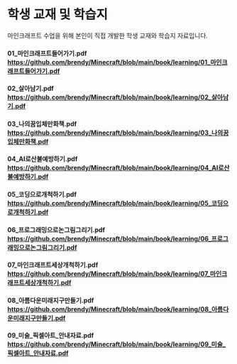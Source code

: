 # 학생 교재 및 학습지
마인크래프트 수업을 위해 본인이 직접 개발한 학생 교재와 학습지 자료입니다.

#### 01_마인크래프트들어가기.pdf https://github.com/brendy/Minecraft/blob/main/book/learning/01_마인크래프트들어가기.pdf
#### 02_살아남기.pdf https://github.com/brendy/Minecraft/blob/main/book/learning/02_살아남기.pdf
#### 03_나의꿈입체만화책.pdf https://github.com/brendy/Minecraft/blob/main/book/learning/03_나의꿈입체만화책.pdf
#### 04_AI로산불예방하기.pdf https://github.com/brendy/Minecraft/blob/main/book/learning/04_AI로산불예방하기.pdf
#### 05_코딩으로개척하기.pdf https://github.com/brendy/Minecraft/blob/main/book/learning/05_코딩으로개척하기.pdf
#### 06_프로그래밍으로논그림그리기.pdf https://github.com/brendy/Minecraft/blob/main/book/learning/06_프로그래밍으로논그림그리기.pdf
#### 07_마인크래프트세상개척하기.pdf https://github.com/brendy/Minecraft/blob/main/book/learning/07_마인크래프트세상개척하기.pdf
#### 08_아름다운미래지구만들기.pdf https://github.com/brendy/Minecraft/blob/main/book/learning/08_아름다운미래지구만들기.pdf
#### 09_미술_픽셀아트_안내자료.pdf https://github.com/brendy/Minecraft/blob/main/book/learning/09_미술_픽셀아트_안내자료.pdf
